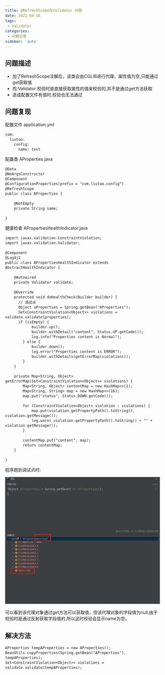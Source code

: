 ```yaml
---
title: @RefreshScope与Validator 问题
date: 2021-04-16
tags:
 - Validator
categories:
 - 问题记录
sidebar: 'auto'
---
```


## 问题描述

- 加了RefreshScope注解后，该类会由CGLIB进行代理，属性值为空,只能通过get获取值
- 而 Validator 校验时是直接获取属性的值来校验的,并不是通过get方法获取
- 造成配置文件有值时,校验也无法通过

## 问题复现

配置文件
application.yml
```
com:
  liutao:
    config:
      name: test
```

配置类
AProperties.java
```
@Data
@NoArgsConstructor
@Component
@ConfigurationProperties(prefix = "com.liutao.config")
@RefreshScope
public class AProperties {

    @NotEmpty
    private String name;
    
}
```
健康检查
APropertiesHealthIndicator.java

```
import javax.validation.ConstraintViolation;
import javax.validation.Validator;

@Component
@Log4j2
public class APropertiesHealthIndicator extends AbstractHealthIndicator {

    @Autowired
    private Validator validate;

    @Override
    protected void doHealthCheck(Builder builder) {
      // 调试点
      Object aProperties = Spring.getBean("AProperties");
      Set<ConstraintViolation<Object>> violations = validate.validate(properties);
      if (isEmpty) {
            builder.up();    
            builder.withDetail("content", Status.UP.getCode());
            log.info("Properties content is Normal");
        } else {
            builder.down();
            log.error("Properties content is ERROR");
            builder.withDetails(getErrorMap(violations));
        }
    }
    
    private Map<String, Object> getErrorMap(Set<ConstraintViolation<Object>> violations) {
        Map<String, Object> contentMap = new HashMap<>(1);
        Map<String, String> map = new HashMap<>(16);
        map.put("status", Status.DOWN.getCode());

        for (ConstraintViolation<Object> violation : violations) {
            map.put(violation.getPropertyPath().toString(), violation.getMessage());
            log.warn( violation.getPropertyPath().toString() + "" + violation.getMessage());
        }

        contentMap.put("content", map);
        return contentMap;
    }

}
```

程序跑到调试点时:

![image](http://raw.githubusercontent.com/666liutao/images/main/note/health-check-bug.jpg)


可以看到该代理对象通过get方法可以获取值，但该代理对象的字段值为null,由于校验时是通过反射获取字段值的,所以这时校验会显示name为空。

## 解决方法

```
AProperties tempAProperties = new AProperties();
BeanUtils.copyProperties(Spring.getBean("AProperties"), tempAProperties);
Set<ConstraintViolation<Object>> violations = validate.validate(tempAProperties);

```